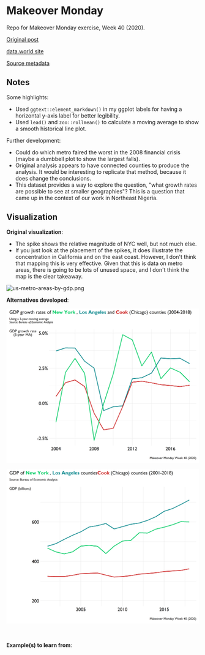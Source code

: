# Makeover Monday  
Repo for Makeover Monday exercise, Week 40 (2020).

[Original post](https://www.visualcapitalist.com/3d-map-the-u-s-cities-with-the-highest-economic-output/)

[data.world site](https://data.world/makeovermonday/2020w40-the-us-cities-with-the-highest-economic-output)

[Source metadata](https://www.bea.gov/data/gdp/gdp-county-metro-and-other-areas)

## Notes  

Some highlights:

*  Used `ggtext::element_markdown()` in my ggplot labels for having a horizontal y-axis label for better legibility.  
*  Used `lead()` and `zoo::rollmean()` to calculate a moving average to show a smooth historical line plot.  

Further development:  

*  Could do which metro faired the worst in the 2008 financial crisis (maybe a dumbbell plot to show the largest falls).  
*  Original analysis appears to have connected counties to produce the analysis. It would be interesting to replicate that method, because it does change the conclusions.  
*  This dataset provides a way to explore the question, "what growth rates are possible to see at smaller geographies"? This is a question that came up in the context of our work in Northeast Nigeria.  

## Visualization  

**Original visualization**:

*  The spike shows the relative magnitude of NYC well, but not much else.  
*  If you just look at the placement of the spikes, it does illustrate the concentration in California and on the east coast. However, I don't think that mapping this is very effective. Given that this is data on metro areas, there is going to be lots of unused space, and I don't think the map is the clear takeaway.  


![us-metro-areas-by-gdp.png](https://www.visualcapitalist.com/wp-content/uploads/2020/09/us-metro-areas-by-gdp.jpg)

**Alternatives developed**:

![](https://github.com/mrafa3/makeover_monday/blob/master/2020/week40/graphics/ma3_top3_viz.png)

![](https://github.com/mrafa3/makeover_monday/blob/master/2020/week40/graphics/top3_over_time_viz.png)

![]()

**Example(s) to learn from**:  

![]()
